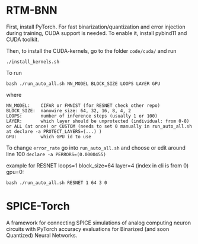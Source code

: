 # RTM-BNN

First, install PyTorch. For fast binarization/quantization and error injection during training, CUDA support is needed. To enable it, install pybind11 and CUDA toolkit.

Then, to install the CUDA-kernels, go to the folder ```code/cuda/``` and run

```./install_kernels.sh```

To run

``` bash ./run_auto_all.sh NN_MODEL BLOCK_SIZE LOOPS LAYER GPU ```

where 

```
NN_MODEL:    CIFAR or FMNIST (for RESNET check other repo)
BLOCK_SIZE:  nanowire size: 64, 32, 16, 8, 4, 2
LOOPS:       number of inference steps (usually 1 or 100)
LAYER:       which layer should be unprotected (individual: from 0-8) or ALL (at once) or CUSTOM (needs to set 0 manually in run_auto_all.sh at declare -a PROTECT_LAYERS=(...) )
GPU:         which GPU id to use
```

To change `error_rate` go into `run_auto_all.sh` and choose or edit around line 100 `declare -a PERRORS=(0.0000455)`

example for RESNET loops=1 block_size=64 layer=4 (index in cli is from 0) gpu=0:

``` bash ./run_auto_all.sh RESNET 1 64 3 0 ```

# SPICE-Torch
A framework for connecting SPICE simulations of analog computing neuron circuits with PyTorch accuracy evaluations for Binarized (and soon Quantized) Neural Networks.
